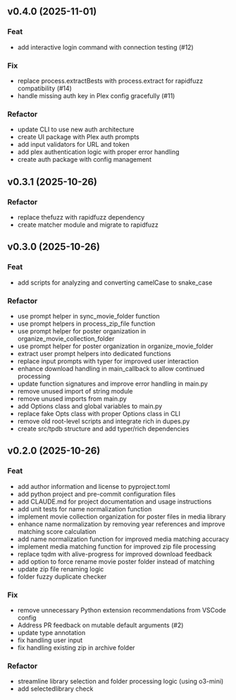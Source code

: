 ## v0.4.0 (2025-11-01)

### Feat

- add interactive login command with connection testing (#12)

### Fix

- replace process.extractBests with process.extract for rapidfuzz compatibility (#14)
- handle missing auth key in Plex config gracefully (#11)

### Refactor

- update CLI to use new auth architecture
- create UI package with Plex auth prompts
- add input validators for URL and token
- add plex authentication logic with proper error handling
- create auth package with config management

## v0.3.1 (2025-10-26)

### Refactor

- replace thefuzz with rapidfuzz dependency
- create matcher module and migrate to rapidfuzz

## v0.3.0 (2025-10-26)

### Feat

- add scripts for analyzing and converting camelCase to snake_case

### Refactor

- use prompt helper in sync_movie_folder function
- use prompt helpers in process_zip_file function
- use prompt helper for poster organization in organize_movie_collection_folder
- use prompt helper for poster organization in organize_movie_folder
- extract user prompt helpers into dedicated functions
- replace input prompts with typer for improved user interaction
- enhance download handling in main_callback to allow continued processing
- update function signatures and improve error handling in main.py
- remove unused import of string module
- remove unused imports from main.py
- add Options class and global variables to main.py
- replace fake Opts class with proper Options class in CLI
- remove old root-level scripts and integrate rich in dupes.py
- create src/tpdb structure and add typer/rich dependencies

## v0.2.0 (2025-10-26)

### Feat

- add author information and license to pyproject.toml
- add python project and pre-commit configuration files
- add CLAUDE.md for project documentation and usage instructions
- add unit tests for name normalization function
- implement movie collection organization for poster files in media library
- enhance name normalization by removing year references and improve matching score calculation
- add name normalization function for improved media matching accuracy
- implement media matching function for improved zip file processing
- replace tqdm with alive-progress for improved download feedback
- add option to force rename movie poster folder instead of matching
- update zip file renaming logic
- folder fuzzy duplicate checker

### Fix

- remove unnecessary Python extension recommendations from VSCode config
- Address PR feedback on mutable default arguments (#2)
- update type annotation
- fix handling user input
- fix handling existing zip in archive folder

### Refactor

- streamline library selection and folder processing logic (using o3-mini)
- add selectedlibrary check
